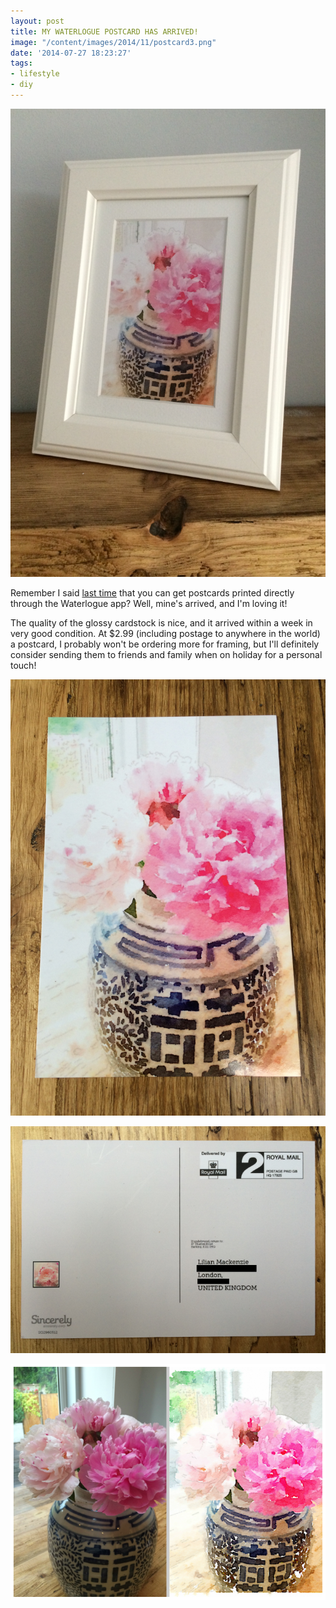 ```yaml
---
layout: post
title: MY WATERLOGUE POSTCARD HAS ARRIVED!
image: "/content/images/2014/11/postcard3.png"
date: '2014-07-27 18:23:27'
tags:
- lifestyle
- diy
---
```


![](/content/images/2014/Jul/postcard3.png)

Remember I said <a href="http://www.lingyeungb.com/my-latest-waterlogue-app-obsession/" target="_blank">last time</a> that you can get postcards printed directly through the Waterlogue app? Well, mine's arrived, and I'm loving it!

The quality of the glossy cardstock is nice, and it arrived within a week in very good condition. At $2.99 (including postage to anywhere in the world) a postcard, I probably won't be ordering more for framing, but I'll definitely consider sending them to friends and family when on holiday for a personal touch! 

![](/content/images/2014/Jul/postcard2.png)

![](/content/images/2014/Jul/postcard1.png)

![](/content/images/2014/Jul/collage2-6.png)

